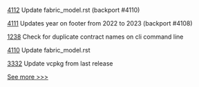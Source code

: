 
[4112](https://github.com/hyperledger/fabric/pull/4112) Update fabric_model.rst (backport #4110)

[4111](https://github.com/hyperledger/fabric/pull/4111) Updates year on footer from 2022 to 2023 (backport #4108)

[1238](https://github.com/hyperledger/solang/pull/1238) Check for duplicate contract names on cli command line

[4110](https://github.com/hyperledger/fabric/pull/4110) Update fabric_model.rst

[3332](https://github.com/hyperledger/iroha/pull/3332) Update vcpkg from last release


[See more >>>](https://start-here.hyperledger.org/pull-requests)
